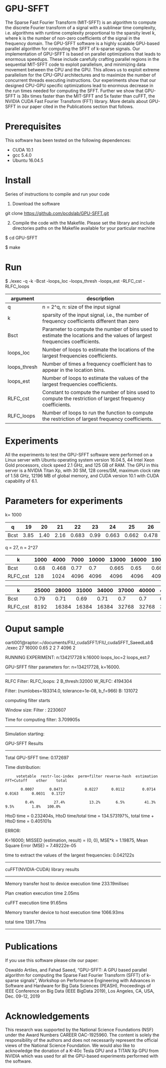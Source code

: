# GPU-SFFT
The Sparse Fast Fourier Transform (MIT-SFFT) is an algorithm to compute the discrete Fourier transform of a signal with a sublinear time complexity,  i.e. algorithms with runtime complexity proportional to the sparsity level k,  where k is the number of non-zero coefficients of the signal in the frequency domain. The GPU-SFFT software is a  highly scalable GPU-based parallel algorithm for computing the SFFT of k-sparse signals. Our implementation of GPU-SFFT is based on parallel optimizations that leads to enormous speedups. These include carefully crafting parallel regions in the sequential MIT-SFFT code to exploit parallelism, and minimizing data movement between the CPU and the GPU. This allows us to exploit extreme parallelism for the CPU-GPU architectures and to maximize the number of concurrent threads executing instructions. Our experiments  show that our designed CPU-GPU specific optimizations lead to enormous decrease in the run times needed for computing the SFFT. Further we show that GPU-SFFT is 38x times faster than the MIT-SFFT and 5x faster than cuFFT, the NVIDIA CUDA Fast Fourier Transform (FFT) library. More details about GPU-SFFT in our paper cited in the Publications section that follows.
# Prerequisites
This software has been tested on the following dependences:
* CUDA 10.1
* gcc 5.4.0 
* Ubuntu 16.04.5

# Install
Series of instructions to compile and run your code

1. Download the software

git clone https://github.com/pcdslab/GPU-SFFT.git

2. Compile the code with the Makefile. Please set the library and include directories paths on the Makefile available for your particular machine

$ cd GPU-SFFT

$ make
# Run 
$ ./exec -q -k -Bcst -loops_loc -loops_thresh -loops_est -RLFC_cst -RLFC_loops 

|argument|description|
|--------|-----------|
|q |n = 2^q, n: size of the input signal|
|k |sparsity of the input signal, i.e., the number of frequency coefficients different than zero|
|Bsct|Parameter to compute the number of bins used to estimate the locations and the values of largest frequencies coefficients.|
|loops_loc|Number of loops to estimate the locations of the largest frequencies coefficients.|
|loops_thresh|Number of times a frequency coefficient has to appear in the location bins.|
|loops_est|Number of loops to estimate the values of the largest frequencies coefficients.|
|RLFC_cst|Constant to compute the number of bins used to compute the restriction of largest frequency coefficients.|
|RLFC_loops|Number of loops to run the function to compute the restriction of largest frequency coefficients.|
# Experiments

All the experiments to test the GPU-SFFT software were performed on a Linux server with Ubuntu operating system version 16.04.5, 44 Intel Xeon Gold processors, clock speed 2.1 GHz, and 125 GB of RAM. The GPU in this server is a NVIDIA Titan Xp, with 30 SM, 128 cores/SM, maximum clock rate of 1.58 GHz, 12196 MB of  global memory, and CUDA version 10.1 with CUDA capability of 6.1.

# Parameters for experiments
k= 1000

|q |19|20|21|22|23|24|25|26|
|--|--|--|--|--|--|--|--|--|
|Bcst |3.85|1.40|2.16|0.683|0.99|0.663|0.662|0.478|

q = 27, n = 2^27

|k |1000|4000|7000|10000|13000|16000|19000|22000|
|--|--|--|--|--|--|--|--|--|
|Bcst|0.68|0.468|0.77|0.7|0.665|0.65|0.66|0.8|
|RLFC_cst|128|1024|4096|4096|4096|4096|4096|4096|

|k |25000|28000|31000|34000|37000|40000|43000|
|--|--|--|--|--|--|--|--|
|Bcst|0.79|0.71|0.69|0.71|0.7|0.7|0.8|
|RLFC_cst|8192|16384|16384|16384|32768|32768|32768|



# Ouput sample
oarti001@raptor:~/documents/FIU_cudaSFFT/FIU_cudaSFFT_SaeedLab$ ./exec 27 16000 0.65 2 2 7 4096 2

RUNNING EXPERIMENT: n:134217728 k:16000 loops_loc=2 loops_est:7

GPU-SFFT filter parameters for: n=134217728, k=16000.

******************************************************************************

 RLFC Filter: RLFC_loops: 2  B_thresh:32000 W_RLFC: 4194304
 
 Filter: (numlobes=183314.0, tolerance=1e-08, b_f=966) B: 131072 

 computing filter starts
 
 Window size: Filter : 2230607
 
 Time for computing  filter:  3.709905s
 
******************************************************************************

Simulation starting:

GPU-SFFT Results

******************************************************************************

Total GPU-SFFT time: 0.172697

Time distribution: 
                   
         votetable  restr-loc-index  perm+filter reverse-hash  estimation FFT+Cutoff    other    total

           0.0007       0.0473          0.0227      0.0112        0.0714     0.0163      0.0031   0.1727
                    
             0.4%         27.4%           13.2%       6.5%         41.3%       9.5%        1.8%   100.0%
                     

HtoD time = 0.232404s, HtoD time/total time  = 134.573197%, total time + HtoD time = 0.405101s

ERROR:

K=16000; MISSED (estimation, result) = (0, 0), MSE*k = 1.19875, Mean Square Error (MSE) = 7.49222e-05

time to extract the values of the largest frequencies: 0.042122s

******************************************************************************

cuFFT(NVIDIA-CUDA) library results

******************************************************************************

Memory transfer host to device execution time 233.19milisec

Plan creation execution time 2.05ms

cuFFT execution time    91.65ms

Memory transfer device to host execution time 1066.93ms

total time 1391.77ms

******************************************************************************

# Publications

If you use this software please cite our paper:

Oswaldo Artiles, and Fahad Saeed, “GPU-SFFT: A GPU based parallel algorithm for computing the Sparse Fast Fourier Transform (SFFT) of k-sparse signals”, Workshop on Performance Engineering with Advances in Software and Hardware for Big Data Sciences (PEASH), Proceedings of IEEE Conference on Big Data (IEEE BigData 2019), Los Angeles, CA, USA, Dec. 09-12, 2019 

# Acknowledgements
This research was supported by the National Science Foundations (NSF) under the Award Numbers CAREER OAC-1925960. The content is solely the responsibility of the authors and does not necessarily represent the official views of the National Science Foundation. We would also like to acknowledge the donation of a K-40c Tesla GPU and a TITAN Xp GPU from NVIDIA which was used for all the GPU-based experiments performed with the software.


